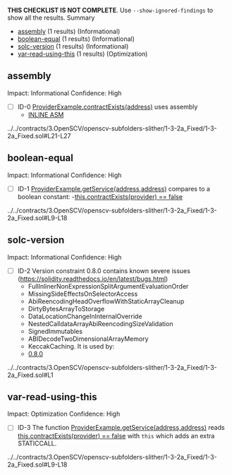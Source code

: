 **THIS CHECKLIST IS NOT COMPLETE**. Use `--show-ignored-findings` to show all the results.
Summary
 - [assembly](#assembly) (1 results) (Informational)
 - [boolean-equal](#boolean-equal) (1 results) (Informational)
 - [solc-version](#solc-version) (1 results) (Informational)
 - [var-read-using-this](#var-read-using-this) (1 results) (Optimization)
## assembly
Impact: Informational
Confidence: High
 - [ ] ID-0
[ProviderExample.contractExists(address)](../../contracts/3.OpenSCV/openscv-subfolders-slither/1-3-2a_Fixed/1-3-2a_Fixed.sol#L21-L27) uses assembly
	- [INLINE ASM](../../contracts/3.OpenSCV/openscv-subfolders-slither/1-3-2a_Fixed/1-3-2a_Fixed.sol#L23-L25)

../../contracts/3.OpenSCV/openscv-subfolders-slither/1-3-2a_Fixed/1-3-2a_Fixed.sol#L21-L27


## boolean-equal
Impact: Informational
Confidence: High
 - [ ] ID-1
[ProviderExample.getService(address,address)](../../contracts/3.OpenSCV/openscv-subfolders-slither/1-3-2a_Fixed/1-3-2a_Fixed.sol#L9-L18) compares to a boolean constant:
	-[this.contractExists(provider) == false](../../contracts/3.OpenSCV/openscv-subfolders-slither/1-3-2a_Fixed/1-3-2a_Fixed.sol#L10)

../../contracts/3.OpenSCV/openscv-subfolders-slither/1-3-2a_Fixed/1-3-2a_Fixed.sol#L9-L18


## solc-version
Impact: Informational
Confidence: High
 - [ ] ID-2
Version constraint 0.8.0 contains known severe issues (https://solidity.readthedocs.io/en/latest/bugs.html)
	- FullInlinerNonExpressionSplitArgumentEvaluationOrder
	- MissingSideEffectsOnSelectorAccess
	- AbiReencodingHeadOverflowWithStaticArrayCleanup
	- DirtyBytesArrayToStorage
	- DataLocationChangeInInternalOverride
	- NestedCalldataArrayAbiReencodingSizeValidation
	- SignedImmutables
	- ABIDecodeTwoDimensionalArrayMemory
	- KeccakCaching.
It is used by:
	- [0.8.0](../../contracts/3.OpenSCV/openscv-subfolders-slither/1-3-2a_Fixed/1-3-2a_Fixed.sol#L1)

../../contracts/3.OpenSCV/openscv-subfolders-slither/1-3-2a_Fixed/1-3-2a_Fixed.sol#L1


## var-read-using-this
Impact: Optimization
Confidence: High
 - [ ] ID-3
The function [ProviderExample.getService(address,address)](../../contracts/3.OpenSCV/openscv-subfolders-slither/1-3-2a_Fixed/1-3-2a_Fixed.sol#L9-L18) reads [this.contractExists(provider) == false](../../contracts/3.OpenSCV/openscv-subfolders-slither/1-3-2a_Fixed/1-3-2a_Fixed.sol#L10) with `this` which adds an extra STATICCALL.

../../contracts/3.OpenSCV/openscv-subfolders-slither/1-3-2a_Fixed/1-3-2a_Fixed.sol#L9-L18


